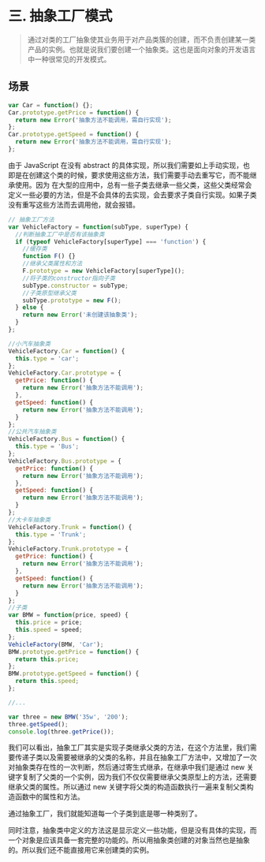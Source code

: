 # 三. 抽象工厂模式

> 通过对类的工厂抽象使其业务用于对产品类簇的创建，而不负责创建某一类产品的实例。也就是说我们要创建一个抽象类。这也是面向对象的开发语言中一种很常见的开发模式。

## 场景

```js
var Car = function() {};
Car.prototype.getPrice = function() {
  return new Error('抽象方法不能调用，需自行实现');
};
Car.prototype.getSpeed = function() {
  return new Error('抽象方法不能调用，需自行实现');
};
```

由于 JavaScript 在没有 abstract 的具体实现，所以我们需要如上手动实现，也即是在创建这个类的时候，要求使用这些方法，我们需要手动去重写它，而不能继承使用。因为 在大型的应用中，总有一些子类去继承一些父类，这些父类经常会定义一些必要的方法，但是不会具体的去实现，会去要求子类自行实现。如果子类没有重写这些方法而去调用他，就会报错。

```js
// 抽象工厂方法
var VehicleFactory = function(subType, superType) {
  //判断抽象工厂中是否有该抽象类
  if (typeof VehicleFactory[superType] === 'function') {
    //缓存类
    function F() {}
    //继承父类属性和方法
    F.prototype = new VehicleFactory[superType]();
    //将子类的constructor指向子类
    subType.constructor = subType;
    //子类原型继承父类
    subType.prototype = new F();
  } else {
    return new Error('未创建该抽象类');
  }
};

//小汽车抽象类
VehicleFactory.Car = function() {
  this.type = 'car';
};
VehicleFactory.Car.prototype = {
  getPrice: function() {
    return new Error('抽象方法不能调用');
  },
  getSpeed: function() {
    return new Error('抽象方法不能调用');
  }
};
//公共汽车抽象类
VehicleFactory.Bus = function() {
  this.type = 'Bus';
};
VehicleFactory.Bus.prototype = {
  getPrice: function() {
    return new Error('抽象方法不能调用');
  },
  getSpeed: function() {
    return new Error('抽象方法不能调用');
  }
};
//大卡车抽象类
VehicleFactory.Trunk = function() {
  this.type = 'Trunk';
};
VehicleFactory.Trunk.prototype = {
  getPrice: function() {
    return new Error('抽象方法不能调用');
  },
  getSpeed: function() {
    return new Error('抽象方法不能调用');
  }
};
//子类
var BMW = function(price, speed) {
  this.price = price;
  this.speed = speed;
};
VehicleFactory(BMW, 'Car');
BMW.prototype.getPrice = function() {
  return this.price;
};
BMW.prototype.getSpeed = function() {
  return this.speed;
};

//...

var three = new BMW('35w', '200');
three.getSpeed();
console.log(three.getPrice());
```

我们可以看出，抽象工厂其实是实现子类继承父类的方法，在这个方法里，我们需要传递子类以及需要被继承的父类的名称，并且在抽象工厂方法中，又增加了一次对抽象类存在性的一次判断，然后通过寄生式继承，在继承中我们是通过 new 关键字复制了父类的一个实例，因为我们不仅仅需要继承父类原型上的方法，还需要继承父类的属性。所以通过 new 关键字将父类的构造函数执行一遍来复制父类构造函数中的属性和方法。

通过抽象工厂，我们就能知道每一个子类到底是哪一种类别了。

同时注意，抽象类中定义的方法这是显示定义一些功能，但是没有具体的实现，而一个对象是应该具备一套完整的功能的。所以用抽象类创建的对象当然也是抽象的。所以我们还不能直接用它来创建类的实例。
